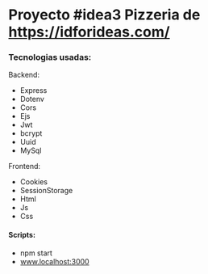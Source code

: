 # Proyecto #idea3 	Pizzeria de https://idforideas.com/

### Tecnologias usadas:

Backend:

* Express
* Dotenv
* Cors
* Ejs
* Jwt
* bcrypt
* Uuid
* MySql

Frontend:

* Cookies
* SessionStorage
* Html
* Js
* Css

#### Scripts:

* npm start
* www.localhost:3000
